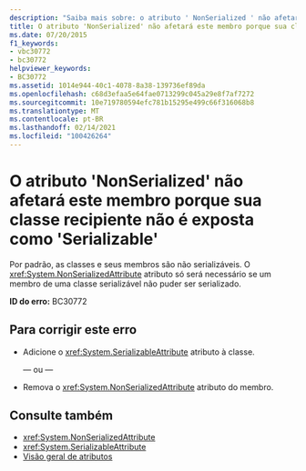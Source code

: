 ```yaml
---
description: "Saiba mais sobre: o atributo ' NonSerialized ' não afetará esse membro porque sua classe recipiente não é exposta como ' Serializable '"
title: O atributo 'NonSerialized' não afetará este membro porque sua classe recipiente não é exposta como 'Serializable'
ms.date: 07/20/2015
f1_keywords:
- vbc30772
- bc30772
helpviewer_keywords:
- BC30772
ms.assetid: 1014e944-40c1-4078-8a38-139736ef89da
ms.openlocfilehash: c68d3efaa5e64fae0713299c045a29e8f7af7272
ms.sourcegitcommit: 10e719780594efc781b15295e499c66f316068b8
ms.translationtype: MT
ms.contentlocale: pt-BR
ms.lasthandoff: 02/14/2021
ms.locfileid: "100426264"
---
```

# <a name="nonserialized-attribute-will-not-affect-this-member-because-its-containing-class-is-not-exposed-as-serializable"></a>O atributo 'NonSerialized' não afetará este membro porque sua classe recipiente não é exposta como 'Serializable'

Por padrão, as classes e seus membros são não serializáveis. O <xref:System.NonSerializedAttribute> atributo só será necessário se um membro de uma classe serializável não puder ser serializado.  
  
 **ID do erro:** BC30772  
  
## <a name="to-correct-this-error"></a>Para corrigir este erro  
  
- Adicione o <xref:System.SerializableAttribute> atributo à classe.  
  
     — ou —  
  
- Remova o <xref:System.NonSerializedAttribute> atributo do membro.  
  
## <a name="see-also"></a>Consulte também

- <xref:System.NonSerializedAttribute>
- <xref:System.SerializableAttribute>
- [Visão geral de atributos](../programming-guide/concepts/attributes/index.md)

